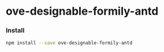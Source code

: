 # ove-designable-formily-antd

### Install

```bash
npm install --save ove-designable-formily-antd
```
